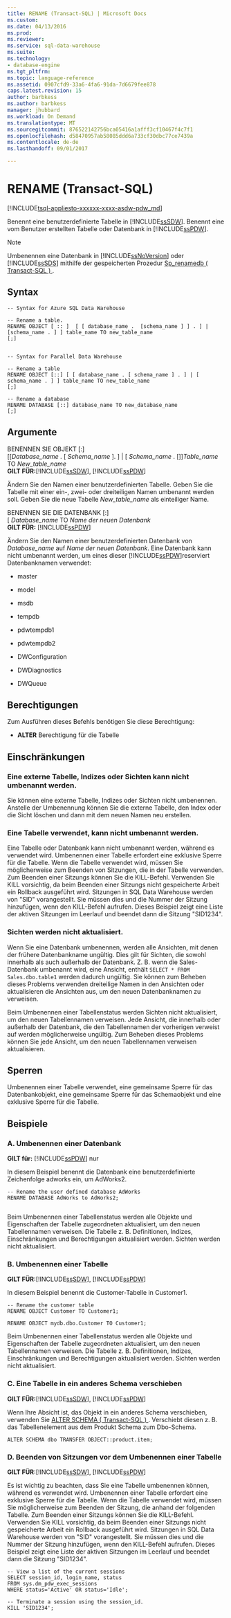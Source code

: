 ```yaml
---
title: RENAME (Transact-SQL) | Microsoft Docs
ms.custom: 
ms.date: 04/13/2016
ms.prod: 
ms.reviewer: 
ms.service: sql-data-warehouse
ms.suite: 
ms.technology:
- database-engine
ms.tgt_pltfrm: 
ms.topic: language-reference
ms.assetid: 0907cfd9-33a6-4fa6-91da-7d6679fee878
caps.latest.revision: 15
author: barbkess
ms.author: barbkess
manager: jhubbard
ms.workload: On Demand
ms.translationtype: MT
ms.sourcegitcommit: 876522142756bca05416a1afff3cf10467f4c7f1
ms.openlocfilehash: d58470957ab58085ddd6a733cf30dbc77ce7439a
ms.contentlocale: de-de
ms.lasthandoff: 09/01/2017

---
```

# <a name="rename-transact-sql"></a>RENAME (Transact-SQL)
[!INCLUDE[tsql-appliesto-xxxxxx-xxxx-asdw-pdw_md](../../includes/tsql-appliesto-xxxxxx-xxxx-asdw-pdw-md.md)]

  Benennt eine benutzerdefinierte Tabelle in [!INCLUDE[ssSDW](../../includes/sssdw-md.md)]. Benennt eine vom Benutzer erstellten Tabelle oder Datenbank in [!INCLUDE[ssPDW](../../includes/sspdw-md.md)].  
  
> [!NOTE]  
>  Umbenennen eine Datenbank in [!INCLUDE[ssNoVersion](../../includes/ssnoversion-md.md)] oder [!INCLUDE[ssSDS](../../includes/sssds-md.md)] mithilfe der gespeicherten Prozedur [Sp_renamedb &#40; Transact-SQL &#41; ](../../relational-databases/system-stored-procedures/sp-renamedb-transact-sql.md).  
  
## <a name="syntax"></a>Syntax  
  
```  
-- Syntax for Azure SQL Data Warehouse  
  
-- Rename a table.  
RENAME OBJECT [ :: ]  [ [ database_name .  [schema_name ] ] . ] | [schema_name . ] ] table_name TO new_table_name  
[;]  
  
```  
  
```  
-- Syntax for Parallel Data Warehouse  
  
-- Rename a table  
RENAME OBJECT [::] [ [ database_name . [ schema_name ] . ] | [ schema_name . ] ] table_name TO new_table_name  
[;]  
  
-- Rename a database  
RENAME DATABASE [::] database_name TO new_database_name  
[;]  
```  
  
## <a name="arguments"></a>Argumente  
 BENENNEN SIE OBJEKT [:]   
          [[*Database_name* . [ *Schema_name* ]. ] | [ *Schema_name* . []]*Table_name* TO *New_table_name*  
 **GILT FÜR:**[!INCLUDE[ssSDW](../../includes/sssdw-md.md)],  [!INCLUDE[ssPDW](../../includes/sspdw-md.md)]  
  
 Ändern Sie den Namen einer benutzerdefinierten Tabelle. Geben Sie die Tabelle mit einer ein-, zwei- oder dreiteiligen Namen umbenannt werden soll.    Geben Sie die neue Tabelle *New_table_name* als einteiliger Name.  
  
 BENENNEN SIE DIE DATENBANK [:]   
          [ *Database_name* TO *Name der neuen Datenbank*  
 **GILT FÜR:**  [!INCLUDE[ssPDW](../../includes/sspdw-md.md)]  
  
 Ändern Sie den Namen einer benutzerdefinierten Datenbank von *Database_name* auf *Name der neuen Datenbank*.  Eine Datenbank kann nicht umbenannt werden, um eines dieser [!INCLUDE[ssPDW](../../includes/sspdw-md.md)]reserviert Datenbanknamen verwendet:  
  
-   master  
  
-   model  
  
-   msdb  
  
-   tempdb  
  
-   pdwtempdb1  
  
-   pdwtempdb2  
  
-   DWConfiguration  
  
-   DWDiagnostics  
  
-   DWQueue  
  
## <a name="permissions"></a>Berechtigungen  
 Zum Ausführen dieses Befehls benötigen Sie diese Berechtigung:  
  
-   **ALTER** Berechtigung für die Tabelle  
   
  
## <a name="limitations-and-restrictions"></a>Einschränkungen  
  
### <a name="cannot-rename-an-external-table-indexes-or-views"></a>Eine externe Tabelle, Indizes oder Sichten kann nicht umbenannt werden.
Sie können eine externe Tabelle, Indizes oder Sichten nicht umbenennen. Anstelle der Umbenennung können Sie die externe Tabelle, den Index oder die Sicht löschen und dann mit dem neuen Namen neu erstellen.

### <a name="cannot-rename-a-table-in-use"></a>Eine Tabelle verwendet, kann nicht umbenannt werden.  
 Eine Tabelle oder Datenbank kann nicht umbenannt werden, während es verwendet wird. Umbenennen einer Tabelle erfordert eine exklusive Sperre für die Tabelle. Wenn die Tabelle verwendet wird, müssen Sie möglicherweise zum Beenden von Sitzungen, die in der Tabelle verwenden. Zum Beenden einer Sitzungs können Sie die KILL-Befehl. Verwenden Sie KILL vorsichtig, da beim Beenden einer Sitzungs nicht gespeicherte Arbeit ein Rollback ausgeführt wird. Sitzungen in SQL Data Warehouse werden von "SID" vorangestellt. Sie müssen dies und die Nummer der Sitzung hinzufügen, wenn den KILL-Befehl aufrufen. Dieses Beispiel zeigt eine Liste der aktiven Sitzungen im Leerlauf und beendet dann die Sitzung "SID1234".  
  
### <a name="views-are-not-updated"></a>Sichten werden nicht aktualisiert.  
 Wenn Sie eine Datenbank umbenennen, werden alle Ansichten, mit denen der frühere Datenbankname ungültig. Dies gilt für Sichten, die sowohl innerhalb als auch außerhalb der Datenbank. Z. B. wenn die Sales-Datenbank umbenannt wird, eine Ansicht, enthält `SELECT * FROM Sales.dbo.table1` werden dadurch ungültig. Sie können zum Beheben dieses Problems verwenden dreiteilige Namen in den Ansichten oder aktualisieren die Ansichten aus, um den neuen Datenbanknamen zu verweisen.  
  
 Beim Umbenennen einer Tabellenstatus werden Sichten nicht aktualisiert, um den neuen Tabellennamen verweisen. Jede Ansicht, die innerhalb oder außerhalb der Datenbank, die den Tabellennamen der vorherigen verweist auf werden möglicherweise ungültig. Zum Beheben dieses Problems können Sie jede Ansicht, um den neuen Tabellennamen verweisen aktualisieren.  
  
## <a name="locking"></a>Sperren  
 Umbenennen einer Tabelle verwendet, eine gemeinsame Sperre für das Datenbankobjekt, eine gemeinsame Sperre für das Schemaobjekt und eine exklusive Sperre für die Tabelle.  
  
## <a name="examples"></a>Beispiele  
  
### <a name="a-rename-a-database"></a>A. Umbenennen einer Datenbank  
 **GILT für:** [!INCLUDE[ssPDW](../../includes/sspdw-md.md)] nur    
  
 In diesem Beispiel benennt die Datenbank eine benutzerdefinierte Zeichenfolge adworks ein, um AdWorks2.  
  
```  
-- Rename the user defined database AdWorks  
RENAME DATABASE AdWorks to AdWorks2;  
  
```  
  
 Beim Umbenennen einer Tabellenstatus werden alle Objekte und Eigenschaften der Tabelle zugeordneten aktualisiert, um den neuen Tabellennamen verweisen. Die Tabelle z. B. Definitionen, Indizes, Einschränkungen und Berechtigungen aktualisiert werden. Sichten werden nicht aktualisiert.  
  
### <a name="b-rename-a-table"></a>B. Umbenennen einer Tabelle  
 **GILT FÜR:**[!INCLUDE[ssSDW](../../includes/sssdw-md.md)],  [!INCLUDE[ssPDW](../../includes/sspdw-md.md)]  
  
 In diesem Beispiel benennt die Customer-Tabelle in Customer1.  
  
```  
-- Rename the customer table  
RENAME OBJECT Customer TO Customer1;  
  
RENAME OBJECT mydb.dbo.Customer TO Customer1;  
```  
  
 Beim Umbenennen einer Tabellenstatus werden alle Objekte und Eigenschaften der Tabelle zugeordneten aktualisiert, um den neuen Tabellennamen verweisen. Die Tabelle z. B. Definitionen, Indizes, Einschränkungen und Berechtigungen aktualisiert werden. Sichten werden nicht aktualisiert.  
   
  
### <a name="c-move-a-table-to-a-different-schema"></a>C. Eine Tabelle in ein anderes Schema verschieben  
 **GILT FÜR:**[!INCLUDE[ssSDW](../../includes/sssdw-md.md)],  [!INCLUDE[ssPDW](../../includes/sspdw-md.md)]  
  
 Wenn Ihre Absicht ist, das Objekt in ein anderes Schema verschieben, verwenden Sie [ALTER SCHEMA &#40; Transact-SQL &#41; ](../../t-sql/statements/alter-schema-transact-sql.md). Verschiebt diesen z. B. das Tabellenelement aus dem Produkt Schema zum Dbo-Schema.  
  
```  
ALTER SCHEMA dbo TRANSFER OBJECT::product.item;  
```  
  
### <a name="d-terminate-sessions-before-renaming-a-table"></a>D. Beenden von Sitzungen vor dem Umbenennen einer Tabelle  
 **GILT FÜR:**[!INCLUDE[ssSDW](../../includes/sssdw-md.md)],  [!INCLUDE[ssPDW](../../includes/sspdw-md.md)]  
  
 Es ist wichtig zu beachten, dass Sie eine Tabelle umbenennen können, während es verwendet wird. Umbenennen einer Tabelle erfordert eine exklusive Sperre für die Tabelle. Wenn die Tabelle verwendet wird, müssen Sie möglicherweise zum Beenden der Sitzung, die anhand der folgenden Tabelle. Zum Beenden einer Sitzungs können Sie die KILL-Befehl. Verwenden Sie KILL vorsichtig, da beim Beenden einer Sitzungs nicht gespeicherte Arbeit ein Rollback ausgeführt wird. Sitzungen in SQL Data Warehouse werden von "SID" vorangestellt. Sie müssen dies und die Nummer der Sitzung hinzufügen, wenn den KILL-Befehl aufrufen. Dieses Beispiel zeigt eine Liste der aktiven Sitzungen im Leerlauf und beendet dann die Sitzung "SID1234".  
  
```  
-- View a list of the current sessions  
SELECT session_id, login_name, status   
FROM sys.dm_pdw_exec_sessions   
WHERE status='Active' OR status='Idle';  
  
-- Terminate a session using the session_id.  
KILL 'SID1234';  
```  
  
  

